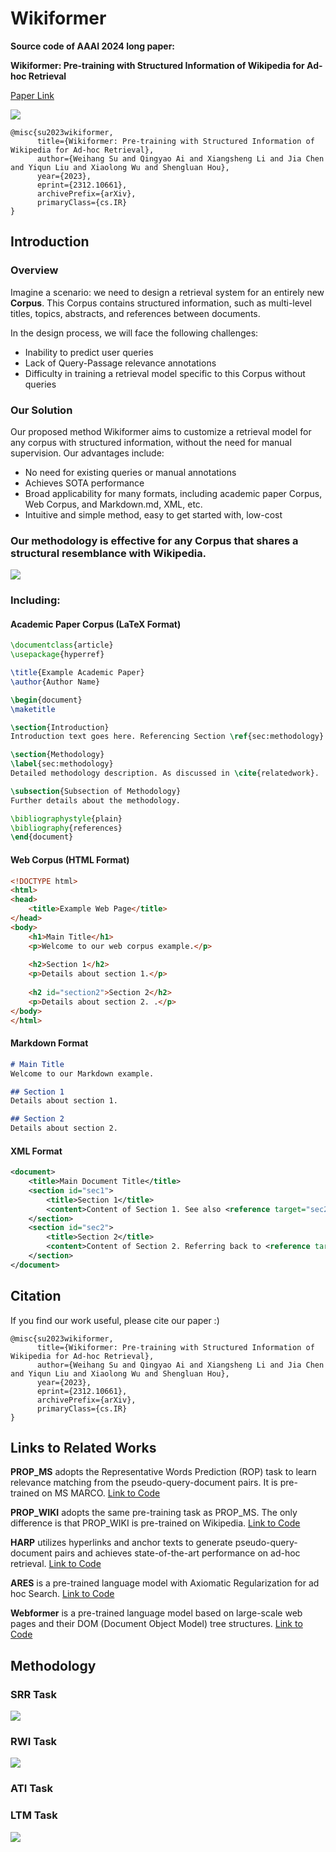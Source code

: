 # Wikiformer
**Source code of AAAI 2024 long paper:** 

**Wikiformer: Pre-training with Structured Information of Wikipedia for Ad-hoc Retrieval**

[Paper Link](https://arxiv.org/pdf/2312.10661.pdf)

![](https://github.com/oneal2000/Wikiformer/blob/main/pics/logo.png)



```
@misc{su2023wikiformer,
      title={Wikiformer: Pre-training with Structured Information of Wikipedia for Ad-hoc Retrieval}, 
      author={Weihang Su and Qingyao Ai and Xiangsheng Li and Jia Chen and Yiqun Liu and Xiaolong Wu and Shengluan Hou},
      year={2023},
      eprint={2312.10661},
      archivePrefix={arXiv},
      primaryClass={cs.IR}
}
```



## Introduction

### Overview
Imagine a scenario: we need to design a retrieval system for an entirely new **Corpus**. This Corpus contains structured information, such as multi-level titles, topics, abstracts, and references between documents.

In the design process, we will face the following challenges:
- Inability to predict user queries
- Lack of Query-Passage relevance annotations
- Difficulty in training a retrieval model specific to this Corpus without queries



### Our Solution
Our proposed method Wikiformer aims to customize a retrieval model for any corpus with structured information, without the need for manual supervision. Our advantages include:
- No need for existing queries or manual annotations
- Achieves SOTA performance
- Broad applicability for many formats, including academic paper Corpus, Web Corpus, and Markdown.md, XML, etc.
- Intuitive and simple method, easy to get started with, low-cost



### Our methodology is effective for any Corpus that shares a structural resemblance with Wikipedia. 



![](https://github.com/oneal2000/Wikiformer/blob/main/pics/structure2.png)



### Including:


#### Academic Paper Corpus (LaTeX Format)

```latex
\documentclass{article}
\usepackage{hyperref}

\title{Example Academic Paper}
\author{Author Name}

\begin{document}
\maketitle

\section{Introduction}
Introduction text goes here. Referencing Section \ref{sec:methodology}.

\section{Methodology}
\label{sec:methodology}
Detailed methodology description. As discussed in \cite{relatedwork}.

\subsection{Subsection of Methodology}
Further details about the methodology.

\bibliographystyle{plain}
\bibliography{references}
\end{document}
```

#### Web Corpus (HTML Format)

```html
<!DOCTYPE html>
<html>
<head>
    <title>Example Web Page</title>
</head>
<body>
    <h1>Main Title</h1>
    <p>Welcome to our web corpus example.</p>
    
    <h2>Section 1</h2>
    <p>Details about section 1.</p>
    
    <h2 id="section2">Section 2</h2>
    <p>Details about section 2. .</p>
</body>
</html>
```

#### Markdown Format

```markdown
# Main Title
Welcome to our Markdown example.

## Section 1
Details about section 1. 

## Section 2
Details about section 2. 
```

#### XML Format

```xml
<document>
    <title>Main Document Title</title>
    <section id="sec1">
        <title>Section 1</title>
        <content>Content of Section 1. See also <reference target="sec2"/></content>
    </section>
    <section id="sec2">
        <title>Section 2</title>
        <content>Content of Section 2. Referring back to <reference target="sec1"/></content>
    </section>
</document>
```



## Citation

If you find our work useful, please cite our paper :)



```
@misc{su2023wikiformer,
      title={Wikiformer: Pre-training with Structured Information of Wikipedia for Ad-hoc Retrieval}, 
      author={Weihang Su and Qingyao Ai and Xiangsheng Li and Jia Chen and Yiqun Liu and Xiaolong Wu and Shengluan Hou},
      year={2023},
      eprint={2312.10661},
      archivePrefix={arXiv},
      primaryClass={cs.IR}
}
```



## Links to Related Works

**PROP\_MS**  adopts the Representative Words Prediction (ROP) task to learn relevance matching from the pseudo-query-document pairs. It is pre-trained on MS MARCO. [Link to Code](https://github.com/Albert-Ma/PROP)

**PROP\_WIKI** adopts the same pre-training task as PROP\_MS. The only difference is that PROP\_WIKI is pre-trained on Wikipedia. [Link to Code](https://github.com/Albert-Ma/PROP)

**HARP** utilizes hyperlinks and anchor texts to generate pseudo-query-document pairs and achieves state-of-the-art performance on ad-hoc retrieval. [Link to Code](https://github.com/zhengyima/anchors)

**ARES** is a pre-trained language model with Axiomatic Regularization for ad hoc Search. [Link to Code](https://github.com/xuanyuan14/ARES)

**Webformer** is a pre-trained language model based on large-scale web pages and their DOM (Document Object Model) tree structures. [Link to Code](https://github.com/xrr233/Webformer)



## Methodology

### SRR Task

![](https://github.com/oneal2000/Wikiformer/blob/main/pics/srr.png)

### RWI Task

![](https://github.com/oneal2000/Wikiformer/blob/main/pics/RWI_f.png)

### ATI Task



### LTM Task

![](https://github.com/oneal2000/Wikiformer/blob/main/pics/SAG.png)











